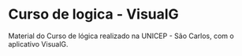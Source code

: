 # Curso de logica - VisualG
 Material do Curso de lógica realizado na UNICEP - São Carlos, com o aplicativo VisualG.
